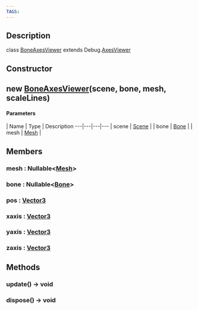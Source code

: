 ```yaml
---
TAGS:
---
```

## Description

class [BoneAxesViewer](/classes/3.1/BoneAxesViewer) extends Debug.[AxesViewer](/classes/3.1/AxesViewer)



## Constructor

## new [BoneAxesViewer](/classes/3.1/BoneAxesViewer)(scene, bone, mesh, scaleLines)



#### Parameters
 | Name | Type | Description
---|---|---|---
 | scene | [Scene](/classes/3.1/Scene) | 
 | bone | [Bone](/classes/3.1/Bone) | 
 | mesh | [Mesh](/classes/3.1/Mesh) | 
## Members

### mesh : Nullable&lt;[Mesh](/classes/3.1/Mesh)&gt;


### bone : Nullable&lt;[Bone](/classes/3.1/Bone)&gt;


### pos : [Vector3](/classes/3.1/Vector3)


### xaxis : [Vector3](/classes/3.1/Vector3)


### yaxis : [Vector3](/classes/3.1/Vector3)


### zaxis : [Vector3](/classes/3.1/Vector3)


## Methods

### update() &rarr; void


### dispose() &rarr; void


